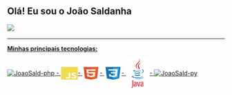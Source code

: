 ## Olá! Eu sou o João Saldanha
 <div>
  <a href="https://github.com/JoaoSald">
  <img height="180em" src="https://github-readme-stats.vercel.app/api?username=JoaoSald&show_icons=true&theme=dracula&include_all_commits=true&count_private=true"/>
<!--   <img height="180em" src="https://github-readme-stats.vercel.app/api/top-langs/?username=JoaoSald&layout=compact&langs_count=7&theme=dracula"/> -->
</div>
 
 <hr>
 <p><b> Minhas principais tecnologias: </b></p>
  <div style="display: inline_block">
  <img align="center" alt="JoaoSald-php" height="60" width="45" src="https://cdn.jsdelivr.net/gh/devicons/devicon/icons/php/php-plain.svg" /> -
  <img align="center" alt="JoaoSald-Js" height="30" width="40" src="https://raw.githubusercontent.com/devicons/devicon/master/icons/javascript/javascript-plain.svg">-
  <img align="center" alt="JoaoSald-HTML" height="30" width="40" src="https://raw.githubusercontent.com/devicons/devicon/master/icons/html5/html5-original.svg">-
  <img align="center" alt="JoaoSald-CSS" height="30" width="40" src="https://raw.githubusercontent.com/devicons/devicon/master/icons/css3/css3-original.svg">-
  <img align="center" alt="JoaoSald-Java" height="70" width="55" src="https://raw.githubusercontent.com/devicons/devicon/master/icons/java/java-original-wordmark.svg">-
  <img align="center" alt="JoaoSald-py" height="65" width="45" src="https://cdn.jsdelivr.net/gh/devicons/devicon/icons/python/python-original-wordmark.svg" />
          
</div>
